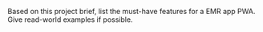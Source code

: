 Based on this project brief, list the must-have features for a EMR app PWA.  Give read-world examples if possible.